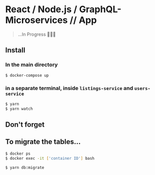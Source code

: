 # React / Node.js / GraphQL-Microservices // App

> ...In Progress 🚧💃🏼

## Install
### In the main directory
```bash
$ docker-compose up
```

### in a separate terminal, inside `listings-service` and `users-service`
```bash
$ yarn
$ yarn watch
```

## Don't forget
## To migrate the tables...
```bash
$ docker ps
$ docker exec -it ['container ID'] bash

$ yarn db:migrate
```